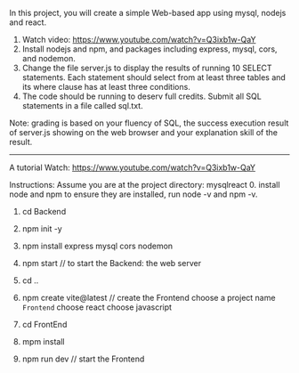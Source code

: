 In this project, you will create a simple Web-based app using mysql, nodejs and react. 

1. Watch video: https://www.youtube.com/watch?v=Q3ixb1w-QaY
2. Install nodejs and npm, and packages including express, mysql, cors, and nodemon.
3. Change the file server.js to display the results of running 10 SELECT statements. Each statement should select from at least three tables and its where clause has at least three conditions.  
4. The code should be running to deserv full credits. Submit all SQL statements in a file called sql.txt. 

Note: grading is based on your fluency of SQL, the success execution result of server.js showing on the web browser and your explanation skill of the result. 

-------------------------------------------------------------------------------------------

A tutorial
Watch: https://www.youtube.com/watch?v=Q3ixb1w-QaY

Instructions: 
Assume you are at the project directory: mysqlreact
0. install node and npm to ensure they are installed, run node -v and npm -v. 
1. cd Backend
2. npm init -y 
3. npm install express mysql cors nodemon
4. npm start // to start the Backend: the web server
5. cd ..
6. npm create vite@latest     // create the Frontend
  choose a project name `Frontend`
  choose react
  choose javascript

7. cd FrontEnd
8. mpm install
9. npm run dev // start the Frontend


